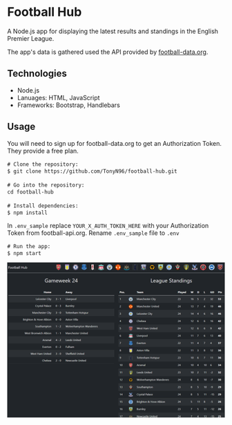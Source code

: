 # Football Hub

A  Node.js app for displaying the latest results and standings in the English Premier League.

The app's data is gathered used the API provided by [football-data.org](https://www.football-data.org/).

## Technologies
- Node.js
- Lanuages: HTML, JavaScript
- Frameworks: Bootstrap, Handlebars

## Usage

You will need to sign up for football-data.org to get an Authorization Token. They provide a free plan.

```
# Clone the repository:
$ git clone https://github.com/TonyN96/football-hub.git

# Go into the repository:
cd football-hub

# Install dependencies:
$ npm install
```

In `.env_sample` replace `YOUR_X_AUTH_TOKEN_HERE` with your Authorization Token from football-api.org.
Rename  `.env_sample` file to `.env`

```
# Run the app:
$ npm start
```

![Screenshot](public/img/screenshot.png)